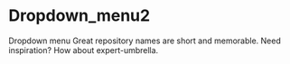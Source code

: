 # Dropdown_menu2
Dropdown menu Great repository names are short and memorable. Need inspiration? How about expert-umbrella.
